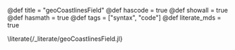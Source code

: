 @def title = "geoCoastlinesField"
@def hascode = true
@def showall = true
@def hasmath = true
@def tags = ["syntax", "code"]
@def literate_mds = true

\literate{/_literate/geoCoastlinesField.jl}
